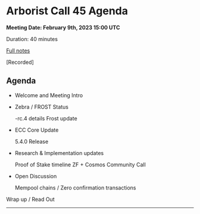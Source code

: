 # Arborist Call 45 Agenda

**Meeting Date: February 9th, 2023 15:00 UTC**

Duration: 40 minutes

[Full notes](https://github.com/ZcashCommunityGrants/arboretum-notes/blob/main/AllArboristCallNotes/Arborist%20Call%2045-Notes.md)

[Recorded]


## Agenda


+  Welcome and Meeting Intro

     


+ Zebra / FROST Status 
     
     -rc.4 details 
     Frost update


+ ECC Core Update 

     5.4.0 Release



+ Research & Implementation updates

     Proof of Stake timeline 
     ZF + Cosmos Community Call


+ Open Discussion

    Mempool chains / Zero confirmation transactions
    

Wrap up / Read Out


___

